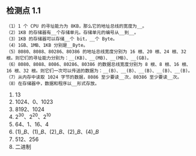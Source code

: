 ## 检测点 1.1

```
（1）1 个 CPU 的寻址能力为 8KB，那么它的地址总线的宽度为__。
（2）1KB 的存储器有__个存储单元。存储单元的编号从__到__。
（3）1KB 的存储器可以存储__个 bit，__个 Byte。
（4）1GB、1MB、1KB 分别是__Byte。
（5）8080、8088、80286、80386 的地址总线宽度分别为 16 根、20 根、24 根、32 根。则它们的寻址能力分别为：__(KB)、__(MB)、__(MB)、__(GB)。
（6）8080、8088、8086、80286、80386 的数据总线宽度分别为 8 根、8 根、16 根、16 根、32 根。则它们一次可以传送的数据为：__(B)、__(B)、__(B)、__(B)、__(B)。
（7）从内存中读取 1024 字节的数据，8086 至少要读__次，80386 至少要读__次。
（8）在存储器中，数据和程序以__形式存放。
```

1. $\text{13}$
2. $\text{1024、0、1023}$
3. $\text{8192、1024}$
4. $2^{30}、2^{20}、2^{10}$
5. $\text{64、1、16、4}$
6. $(1)\_{B}、(1)\_{B}、(2)\_{B}、(2)\_{B}、(4)\_{B}$
7. $\text{512、256}$
8. $\text{二进制}$
